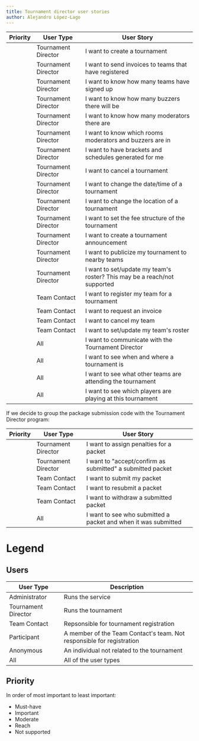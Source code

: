 ```yaml
---
title: Tournament director user stories
author: Alejandro López-Lago
---
```


|Priority	|User Type	|User Story  |
|---------|-----------|------------|
||Tournament Director|I want to create a tournament|
||Tournament Director|I want to send invoices to teams that have registered|
||Tournament Director|I want to know how many teams have signed up|
||Tournament Director|I want to know how many buzzers there will be|
||Tournament Director|I want to know how many moderators there are|
||Tournament Director|I want to know which rooms moderators and buzzers are in|
||Tournament Director|I want to have brackets and schedules generated for me|
||Tournament Director|I want to cancel a tournament|
||Tournament Director|I want to change the date/time of a tournament|
||Tournament Director|I want to change the location of a tournament|
||Tournament Director|I want to set the fee structure of the tournament|
||Tournament Director|I want to create a tournament announcement|
||Tournament Director|I want to publicize my tournament to nearby teams|
||Tournament Director|I want to set/update my team's roster? This may be a reach/not supported|
||Team Contact|I want to register my team for a tournament|
||Team Contact|I want to request an invoice|
||Team Contact|I want to cancel my team|
||Team Contact|I want to set/update my team's roster|
||All|I want to communicate with the Tournament Director|
||All|I want to see when and where a tournament is|
||All|I want to see what other teams are attending the tournament|
||All|I want to see which players are playing at this tournament|


If we decide to group the package submission code with the Tournament Director program:

|Priority	|User Type	|User Story  |
|---------|-----------|------------|
||Tournament Director|I want to assign penalties for a packet|
||Tournament Director|I want to "accept/confirm as submitted" a submitted packet|
||Team Contact|I want to submit my packet|
||Team Contact|I want to resubmit a packet|
||Team Contact|I want to withdraw a submitted packet|
||All|I want to see who submitted a packet and when it was submitted|



# Legend

## Users
| User Type | Description |
|-----------|-------------|
|Administrator|Runs the service|
|Tournament Director|Runs the tournament|
|Team Contact|Repsonsible for tournament registration|
|Participant|A member of the Team Contact's team. Not responsible for registration|
|Anonymous|An individual not related to the tournament|
|All|All of the user types|

## Priority
In order of most important to least important:

- Must-have
- Important
- Moderate
- Reach
- Not supported
